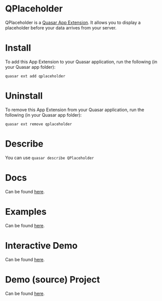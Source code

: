 QPlaceholder
===

QPlaceholder is a [Quasar App Extension](https://quasar.dev/app-extensions/introduction). It allows you to display a placeholder before your data arrives from your server.

# Install
To add this App Extension to your Quasar application, run the following (in your Quasar app folder):
```
quasar ext add qplaceholder
```

# Uninstall
To remove this App Extension from your Quasar application, run the following (in your Quasar app folder):
```
quasar ext remove qplaceholder
```

# Describe
You can use `quasar describe QPlaceholder`

# Docs
Can be found [here](https://hawkeye64.github.io/app-extension-qplaceholder).

# Examples
Can be found [here](https://hawkeye64.github.io/app-extension-qplaceholder/examples).

# Interactive Demo
Can be found [here](https://hawkeye64.github.io/app-extension-qplaceholder/demo).

# Demo (source) Project
Can be found [here](https://github.com/hawkeye64/app-extension-qplaceholder/tree/master/demo).

